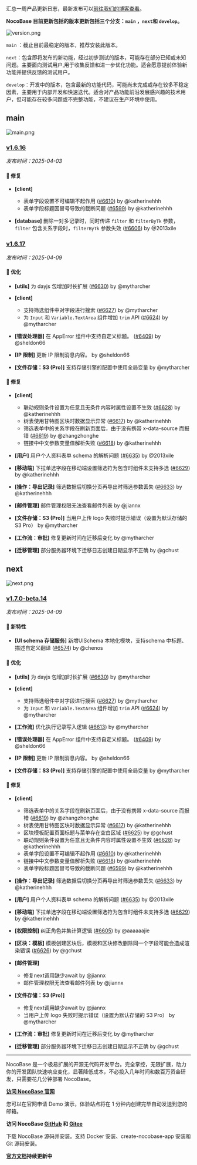 汇总一周产品更新日志，最新发布可以[前往我们的博客查看](https://www.nocobase.com/cn/blog/timeline)。

**NocoBase 目前更新包括的版本更新包括三个分支：`main` ，`next`和 `develop`。**

![version.png](https://static-docs.nocobase.com/ba5f04e27e99c625cb3822da5df07860.png)

`main` ：截止目前最稳定的版本，推荐安装此版本。

`next`：包含即将发布的新功能，经过初步测试的版本，可能存在部分已知或未知问题。主要面向测试用户,用于收集反馈和进一步优化功能。适合愿意提前体验新功能并提供反馈的测试用户。

`develop`：开发中的版本，包含最新的功能代码，可能尚未完成或存在较多不稳定因素，主要用于内部开发和快速迭代。适合对产品功能前沿发展感兴趣的技术用户，但可能存在较多问题或不完整功能，不建议在生产环境中使用。

## main

![main.png](https://static-docs.nocobase.com/47a3c71734c1d0f908b51f9ebd53c0ac.png)

### [v1.6.16](https://www.nocobase.com/cn/blog/v1.6.16)

*发布时间：2025-04-03*

#### 🐛 修复

- **[client]**

  - 表单字段设置不可编辑不起作用 ([#6610](https://github.com/nocobase/nocobase/pull/6610)) by @katherinehhh
  - 表单字段标题因冒号导致的截断问题 ([#6599](https://github.com/nocobase/nocobase/pull/6599)) by @katherinehhh
- **[database]** 删除一对多记录时，同时传递 `filter` 和 `filterByTk` 参数，`filter` 包含关系字段时，`filterByTk` 参数失效 ([#6606](https://github.com/nocobase/nocobase/pull/6606)) by @2013xile

### [v1.6.17](https://www.nocobase.com/cn/blog/v1.6.17)

*发布时间：2025-04-09*

#### 🚀 优化

- **[utils]** 为 dayjs 包增加时长扩展 ([#6630](https://github.com/nocobase/nocobase/pull/6630)) by @mytharcher
- **[client]**

  - 支持筛选组件中对字段进行搜索 ([#6627](https://github.com/nocobase/nocobase/pull/6627)) by @mytharcher
  - 为 `Input` 和 `Variable.TextArea` 组件增加 `trim` API ([#6624](https://github.com/nocobase/nocobase/pull/6624)) by @mytharcher
- **[错误处理器]** 在 AppError 组件中支持自定义标题。 ([#6409](https://github.com/nocobase/nocobase/pull/6409)) by @sheldon66
- **[IP 限制]** 更新 IP 限制消息内容。 by @sheldon66
- **[文件存储：S3 (Pro)]** 支持存储引擎的配置中使用全局变量 by @mytharcher

#### 🐛 修复

- **[client]**

  - 联动规则条件设置为任意且无条件内容时属性设置不生效 ([#6628](https://github.com/nocobase/nocobase/pull/6628)) by @katherinehhh
  - 树表使用甘特图区块时数据显示异常 ([#6617](https://github.com/nocobase/nocobase/pull/6617)) by @katherinehhh
  - 筛选表单中的关系字段在刷新页面后，由于没有携带 x-data-source 而报错 ([#6619](https://github.com/nocobase/nocobase/pull/6619)) by @zhangzhonghe
  - 链接中中文参数变量值解析失败 ([#6618](https://github.com/nocobase/nocobase/pull/6618)) by @katherinehhh
- **[用户]** 用户个人资料表单 schema 的解析问题 ([#6635](https://github.com/nocobase/nocobase/pull/6635)) by @2013xile
- **[移动端]** 下拉单选字段在移动端设置筛选符为包含时组件未支持多选 ([#6629](https://github.com/nocobase/nocobase/pull/6629)) by @katherinehhh
- **[操作：导出记录]** 筛选数据后切换分页再导出时筛选参数丢失 ([#6633](https://github.com/nocobase/nocobase/pull/6633)) by @katherinehhh
- **[邮件管理]** 邮件管理权限无法查看邮件列表 by @jiannx
- **[文件存储：S3 (Pro)]** 当用户上传 logo 失败时提示错误（设置为默认存储的 S3 Pro） by @mytharcher
- **[工作流：审批]** 修复更新时间在迁移后变化 by @mytharcher
- **[迁移管理]** 部分服务器环境下迁移日志创建日期显示不正确 by @gchust

## next

![next.png](https://static-docs.nocobase.com/8ed17a0f08cc585018f6de6c8b13947d.png)

### [v1.7.0-beta.14](https://www.nocobase.com/cn/blog/v1.7.0-beta.14)

*发布时间：2025-04-09*

#### 🎉 新特性

- **[UI schema 存储服务]** 新增UISchema 本地化模块，支持schema 中标题、描述自定义翻译 ([#6574](https://github.com/nocobase/nocobase/pull/6574)) by @chenos

#### 🚀 优化

- **[utils]** 为 dayjs 包增加时长扩展 ([#6630](https://github.com/nocobase/nocobase/pull/6630)) by @mytharcher
- **[client]**

  - 支持筛选组件中对字段进行搜索 ([#6627](https://github.com/nocobase/nocobase/pull/6627)) by @mytharcher
  - 为 `Input` 和 `Variable.TextArea` 组件增加 `trim` API ([#6624](https://github.com/nocobase/nocobase/pull/6624)) by @mytharcher
- **[工作流]** 优化执行记录写入逻辑 ([#6613](https://github.com/nocobase/nocobase/pull/6613)) by @mytharcher
- **[错误处理器]** 在 AppError 组件中支持自定义标题。 ([#6409](https://github.com/nocobase/nocobase/pull/6409)) by @sheldon66
- **[IP 限制]** 更新 IP 限制消息内容。 by @sheldon66
- **[文件存储：S3 (Pro)]** 支持存储引擎的配置中使用全局变量 by @mytharcher

#### 🐛 修复

- **[client]**

  - 筛选表单中的关系字段在刷新页面后，由于没有携带 x-data-source 而报错 ([#6619](https://github.com/nocobase/nocobase/pull/6619)) by @zhangzhonghe
  - 树表使用甘特图区块时数据显示异常 ([#6617](https://github.com/nocobase/nocobase/pull/6617)) by @katherinehhh
  - 区块模板配置页面标题与菜单存在空白区域 ([#6625](https://github.com/nocobase/nocobase/pull/6625)) by @gchust
  - 联动规则条件设置为任意且无条件内容时属性设置不生效 ([#6628](https://github.com/nocobase/nocobase/pull/6628)) by @katherinehhh
  - 表单字段设置不可编辑不起作用 ([#6610](https://github.com/nocobase/nocobase/pull/6610)) by @katherinehhh
  - 链接中中文参数变量值解析失败 ([#6618](https://github.com/nocobase/nocobase/pull/6618)) by @katherinehhh
  - 表单字段标题因冒号导致的截断问题 ([#6599](https://github.com/nocobase/nocobase/pull/6599)) by @katherinehhh
- **[操作：导出记录]** 筛选数据后切换分页再导出时筛选参数丢失 ([#6633](https://github.com/nocobase/nocobase/pull/6633)) by @katherinehhh
- **[用户]** 用户个人资料表单 schema 的解析问题 ([#6635](https://github.com/nocobase/nocobase/pull/6635)) by @2013xile
- **[移动端]** 下拉单选字段在移动端设置筛选符为包含时组件未支持多选 ([#6629](https://github.com/nocobase/nocobase/pull/6629)) by @katherinehhh
- **[权限控制]** 纠正角色并集计算逻辑 ([#6605](https://github.com/nocobase/nocobase/pull/6605)) by @aaaaaajie
- **[区块：模板]** 模板创建区块后，模板和区块修改删除同一个字段可能会造成渲染错误 ([#6626](https://github.com/nocobase/nocobase/pull/6626)) by @gchust
- **[邮件管理]**

  - 修复next调用缺少await by @jiannx
  - 邮件管理权限无法查看邮件列表 by @jiannx
- **[文件存储：S3 (Pro)]**

  - 修复next调用缺少await by @jiannx
  - 当用户上传 logo 失败时提示错误（设置为默认存储的 S3 Pro） by @mytharcher
- **[工作流：审批]** 修复更新时间在迁移后变化 by @mytharcher
- **[迁移管理]** 部分服务器环境下迁移日志创建日期显示不正确 by @gchust


---

NocoBase 是一个极易扩展的开源无代码开发平台。完全掌控，无限扩展，助力你的开发团队快速响应变化，显著降低成本，不必投入几年时间和数百万资金研发，只需要花几分钟部署 NocoBase。

**[访问 NocoBase 官网](https://www.nocobase.com/cn)**

您可以在官网申请 Demo 演示，体验站点将在 1 分钟内创建完毕自动发送到您的邮箱。

**访问 NocoBase [GitHub](https://github.com/nocobase/nocobase) 和 [Gitee](https://gitee.com/nocobase/nocobase)**

下载 NocoBase 源码并安装。支持 Docker 安装、create-nocobase-app 安装和 Git 源码安装。

**[官方文档](https://docs-cn.nocobase.com/)持续更新中**
